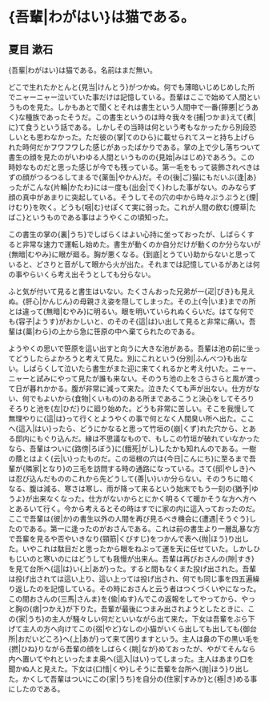 # {吾輩|わがはい}は猫である。

## 夏目 漱石

<section>

{吾輩|わがはい}は猫である。名前はまだ無い。

どこで生れたかとんと{見当|けんとう}がつかぬ。何でも薄暗いじめじめした所でニャーニャー泣いていた事だけは記憶している。吾輩はここで始めて人間というものを見た。しかもあとで聞くとそれは書生という人間中で一番{獰悪|どうあく}な種族であったそうだ。この書生というのは時々我々を{捕|つかま}えて{煮|に}て食うという話である。しかしその当時は何という考もなかったから別段恐しいとも思わなかった。ただ彼の{掌|てのひら}に載せられてスーと持ち上げられた時何だかフワフワした感じがあったばかりである。掌の上で少し落ちついて書生の顔を見たのがいわゆる人間というものの{見始|みはじめ}であろう。この時妙なものだと思った感じが今でも残っている。第一毛をもって装飾されべきはずの顔がつるつるしてまるで{薬缶|やかん}だ。その{後|ご}猫にもだいぶ{逢|あ}ったがこんな{片輪|かたわ}には一度も{出会|でく}わした事がない。のみならず顔の真中があまりに突起している。そうしてその穴の中から時々ぷうぷうと{煙|けむり}を吹く。どうも{咽|む}せぽくて実に弱った。これが人間の飲む{煙草|たばこ}というものである事はようやくこの頃知った。

この書生の掌の{裏|うち}でしばらくはよい心持に坐っておったが、しばらくすると非常な速力で運転し始めた。書生が動くのか自分だけが動くのか分らないが{無暗|むやみ}に眼が廻る。胸が悪くなる。{到底|とうてい}助からないと思っていると、どさりと音がして眼から火が出た。それまでは記憶しているがあとは何の事やらいくら考え出そうとしても分らない。

ふと気が付いて見ると書生はいない。たくさんおった兄弟が一{疋|ぴき}も見えぬ。{肝心|かんじん}の母親さえ姿を隠してしまった。その上{今|いま}までの所とは違って{無暗|むやみ}に明るい。眼を明いていられぬくらいだ。はてな何でも{容子|ようす}がおかしいと、のそのそ{這|は}い出して見ると非常に痛い。吾輩は{藁|わら}の上から急に笹原の中へ棄てられたのである。

ようやくの思いで笹原を這い出すと向うに大きな池がある。吾輩は池の前に坐ってどうしたらよかろうと考えて見た。別にこれという{分別|ふんべつ}も出ない。しばらくして泣いたら書生がまた迎に来てくれるかと考え付いた。ニャー、ニャーと試みにやって見たが誰も来ない。そのうち池の上をさらさらと風が渡って日が暮れかかる。腹が非常に減って来た。泣きたくても声が出ない。仕方がない、何でもよいから{食物|くいもの}のある所まであるこうと決心をしてそろりそろりと池を{左|ひだ}りに廻り始めた。どうも非常に苦しい。そこを我慢して無理やりに{這|は}って行くとようやくの事で何となく人間臭い所へ出た。ここへ{這入|はい}ったら、どうにかなると思って竹垣の{崩|くず}れた穴から、とある邸内にもぐり込んだ。縁は不思議なもので、もしこの竹垣が破れていなかったなら、吾輩はついに{路傍|ろぼう}に{餓死|がし}したかも知れんのである。一樹の蔭とはよく{云|い}ったものだ。この垣根の穴は{今日|こんにち}に至るまで吾輩が{隣家|となり}の三毛を訪問する時の通路になっている。さて{邸|やしき}へは忍び込んだもののこれから先どうして{善|い}いか分らない。そのうちに暗くなる、腹は減る、寒さは寒し、雨が降って来るという始末でもう一刻の{猶予|ゆうよ}が出来なくなった。仕方がないからとにかく明るくて暖かそうな方へ方へとあるいて行く。今から考えるとその時はすでに家の内に這入っておったのだ。ここで吾輩は{彼|か}の書生以外の人間を再び見るべき機会に{遭遇|そうぐう}したのである。第一に逢ったのがおさんである。これは前の書生より一層乱暴な方で吾輩を見るや否やいきなり{頸筋|くびすじ}をつかんで表へ{抛|ほう}り出した。いやこれは駄目だと思ったから眼をねぶって運を天に任せていた。しかしひもじいのと寒いのにはどうしても我慢が出来ん。吾輩は再びおさんの{隙|すき}を見て台所へ{這|は}い{上|あが}った。すると間もなくまた投げ出された。吾輩は投げ出されては這い上り、這い上っては投げ出され、何でも同じ事を四五遍繰り返したのを記憶している。その時におさんと云う者はつくづくいやになった。この間おさんの{三馬|さんま}を{偸|ぬす}んでこの返報をしてやってから、やっと胸の{痞|つかえ}が下りた。吾輩が最後につまみ出されようとしたときに、この{家|うち}の主人が騒々しい何だといいながら出て来た。下女は吾輩をぶら下げて主人の方へ向けてこの{宿|やど}なしの小猫がいくら出しても出しても{御台所|おだいどころ}へ{上|あが}って来て困りますという。主人は鼻の下の黒い毛を{撚|ひね}りながら吾輩の顔をしばらく{眺|なが}めておったが、やがてそんなら内へ置いてやれといったまま奥へ{這入|はい}ってしまった。主人はあまり口を聞かぬ人と見えた。下女は{口惜|くや}しそうに吾輩を台所へ{抛|ほう}り出した。かくして吾輩はついにこの{家|うち}を自分の{住家|すみか}と{極|き}める事にしたのである。

</section>
